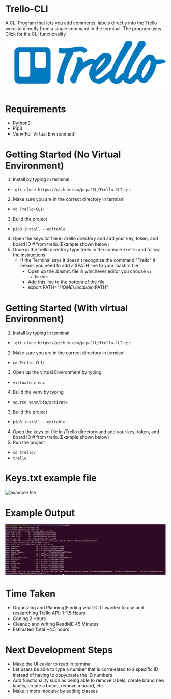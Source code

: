 # Trello-CLI
A CLI Program that lets you add comments, labels directly into the Trello
website directly from a single command in the terminal. The program uses Click for it's CLI functionality

![Trello](trello-logo-blue.png)

# Requirements
- Python3
- Pip3
- Venv(For Virtual Environment)

# Getting Started (No Virtual Environment)
1. Install by typing in terminal 
 - ``` git clone https://github.com/papaJCL/Trello-CLI.git``` 
2. Make sure you are in the correct directory in termianl 
- ```cd Trello-CLI/```
3. Build the project 
- ```pip3 install --editable .``` 
4. Open the keys.txt file in /trello directory and add your key, token, and board ID # from trello.(Example shown below)
5. Once in the trello directory type trello in the console ```trello``` and follow the instructions 
    - If the Terminal says it doesn't recognize the command "Trello" it means you need to add a $PATH line to your .bashrc file
        - Open up the .bashrc file in whichever editor you choose ```vi ~/.bashrc```
        - Add this line to the bottom of the file 
         - export PATH="$HOME/.local/bin:$PATH"
        
# Getting Started (With virtual Environment)
1. Install by typing in terminal 
 - ``` git clone https://github.com/papaJCL/Trello-CLI.git``` 
2. Make sure you are in the correct directory in termianl 
- ```cd Trello-CLI/```
3. Open up the virtual Environment by typing
- ```virtualenv env```
4. Build the venv by typing
- ```source venv/bin/activate```
3. Build the project 
- ```pip3 install --editable .``` 
4. Open the keys.txt file in /Trello directory and add your key, token, and board ID # from trello.(Example shown below)
5. Run the project
- ```cd trello/``` 
- ```trello``` 

# Keys.txt example file
![example file](plcaeholder.png)

# Example Output
![Output](screenshot.png)


# Time Taken
- Organizing and Planning(Finding what CLI I wanted to use and researching Trello API) 1-1.5 Hours
- Coding 2 Hours
- Cleanup and writing ReadME 45 Minutes
- Estimated Total ~4.5 hours



# Next Development Steps
- Make the UI easier to read in terminal
- Let users be able to type a number that is correleated to a specific ID instead of having to copy/paste the ID numbers
- Add functionality such as being able to remove labels, create brand new labels, create a board, remove a board, etc.
- Make it more modular by adding classes
